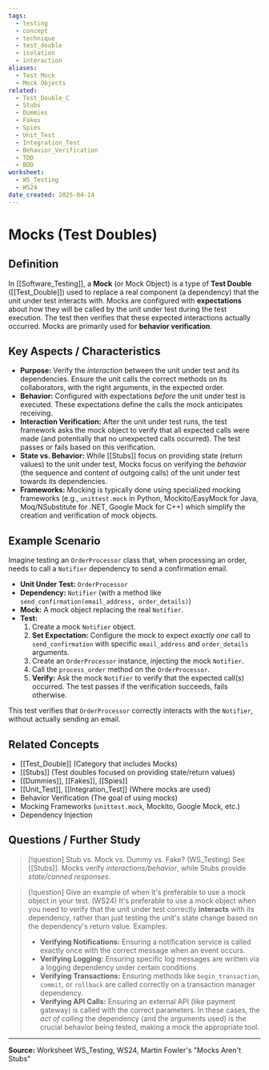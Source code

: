 ```yaml
---
tags:
  - testing
  - concept
  - technique
  - test_double
  - isolation
  - interaction
aliases:
  - Test Mock
  - Mock Objects
related:
  - Test_Double_C
  - Stubs
  - Dummies
  - Fakes
  - Spies
  - Unit_Test
  - Integration_Test
  - Behavior_Verification
  - TDD
  - BDD
worksheet:
  - WS_Testing
  - WS24
date_created: 2025-04-14
---
```

# Mocks (Test Doubles)

## Definition

In [[Software_Testing]], a **Mock** (or Mock Object) is a type of **Test Double** ([[Test_Double]]) used to replace a real component (a dependency) that the unit under test interacts with. Mocks are configured with **expectations** about how they will be called by the unit under test during the test execution. The test then verifies that these expected interactions actually occurred. Mocks are primarily used for **behavior verification**.

## Key Aspects / Characteristics

- **Purpose:** Verify the *interaction* between the unit under test and its dependencies. Ensure the unit calls the correct methods on its collaborators, with the right arguments, in the expected order.
- **Behavior:** Configured with expectations *before* the unit under test is executed. These expectations define the calls the mock anticipates receiving.
- **Interaction Verification:** After the unit under test runs, the test framework asks the mock object to verify that all expected calls were made (and potentially that no unexpected calls occurred). The test passes or fails based on this verification.
- **State vs. Behavior:** While [[Stubs]] focus on providing state (return values) to the unit under test, Mocks focus on verifying the *behavior* (the sequence and content of outgoing calls) of the unit under test towards its dependencies.
- **Frameworks:** Mocking is typically done using specialized mocking frameworks (e.g., `unittest.mock` in Python, Mockito/EasyMock for Java, Moq/NSubstitute for .NET, Google Mock for C++) which simplify the creation and verification of mock objects.

## Example Scenario

Imagine testing an `OrderProcessor` class that, when processing an order, needs to call a `Notifier` dependency to send a confirmation email.

- **Unit Under Test:** `OrderProcessor`
- **Dependency:** `Notifier` (with a method like `send_confirmation(email_address, order_details)`)
- **Mock:** A mock object replacing the real `Notifier`.
- **Test:**
    1.  Create a mock `Notifier` object.
    2.  **Set Expectation:** Configure the mock to expect *exactly one* call to `send_confirmation` with specific `email_address` and `order_details` arguments.
    3.  Create an `OrderProcessor` instance, injecting the mock `Notifier`.
    4.  Call the `process_order` method on the `OrderProcessor`.
    5.  **Verify:** Ask the mock `Notifier` to verify that the expected call(s) occurred. The test passes if the verification succeeds, fails otherwise.

This test verifies that `OrderProcessor` correctly interacts with the `Notifier`, without actually sending an email.

## Related Concepts
- [[Test_Double]] (Category that includes Mocks)
- [[Stubs]] (Test doubles focused on providing state/return values)
- [[Dummies]], [[Fakes]], [[Spies]]
- [[Unit_Test]], [[Integration_Test]] (Where mocks are used)
- Behavior Verification (The goal of using mocks)
- Mocking Frameworks (`unittest.mock`, Mockito, Google Mock, etc.)
- Dependency Injection

## Questions / Further Study
>[!question] Stub vs. Mock vs. Dummy vs. Fake? (WS_Testing)
> See [[Stubs]]. Mocks verify *interactions/behavior*, while Stubs provide *state/canned responses*.

>[!question] Give an example of when it's preferable to use a mock object in your test. (WS24)
> It's preferable to use a mock object when you need to verify that the unit under test correctly **interacts** with its dependency, rather than just testing the unit's state change based on the dependency's return value. Examples:
> - **Verifying Notifications:** Ensuring a notification service is called exactly once with the correct message when an event occurs.
> - **Verifying Logging:** Ensuring specific log messages are written via a logging dependency under certain conditions.
> - **Verifying Transactions:** Ensuring methods like `begin_transaction`, `commit`, or `rollback` are called correctly on a transaction manager dependency.
> - **Verifying API Calls:** Ensuring an external API (like payment gateway) is called with the correct parameters.
> In these cases, the *act of calling* the dependency (and the arguments used) is the crucial behavior being tested, making a mock the appropriate tool.

---
**Source:** Worksheet WS_Testing, WS24, Martin Fowler's "Mocks Aren't Stubs"